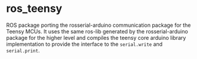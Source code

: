 ros_teensy
============

ROS package porting the rosserial-arduino communication package for the Teensy
MCUs. It uses the same ros-lib generated by the rosserial-arduino package for 
the higher level and compiles the teensy core arduino library implementation 
to provide the interface to the `serial.write` and `serial.print`.
